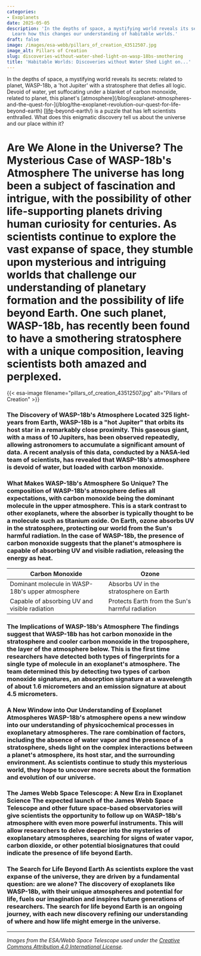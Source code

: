 ```yaml
---
categories:
- Exoplanets
date: 2025-05-05
description: 'In the depths of space, a mystifying world reveals its secrets: WASP-18b,...
  Learn how this changes our understanding of habitable worlds.'
draft: false
image: /images/esa-webb/pillars_of_creation_43512507.jpg
image_alt: Pillars of Creation
slug: discoveries-without-water-shed-light-on-wasp-18bs-smothering
title: 'Habitable Worlds: Discoveries without Water Shed Light on...'
---
```


In the depths of space, a mystifying world reveals its secrets: related to planet, WASP-18b, a 'hot Jupiter' with a stratosphere that defies all logic. Devoid of water, yet suffocating under a blanket of carbon monoxide, related to planet, this planet's [atmosphere](/blog/exoplanet-atmospheres-and-the-quest-for-](/blog/the-exoplanet-revolution-our-quest-for-life-beyond-earth) [[life](/blog/the-hunt-for-life-beyond-earth-nasas-quest-for-habitable-exo)-beyond-earth/) is a puzzle that has left scientists enthralled. What does this enigmatic discovery tell us about the universe and our place within it?

# Are We Alone in the Universe? The Mysterious Case of WASP-18b's Atmosphere The universe has long been a subject of fascination and intrigue, with the possibility of other life-supporting planets driving human curiosity for centuries. As scientists continue to explore the vast expanse of space, they stumble upon mysterious and intriguing worlds that challenge our understanding of planetary formation and the possibility of life beyond Earth. One such planet, WASP-18b, has recently been found to have a smothering stratosphere with a unique composition, leaving scientists both amazed and perplexed.
{{< esa-image filename="pillars_of_creation_43512507.jpg" alt="Pillars of Creation" >}}



 ### The Discovery of WASP-18b's Atmosphere Located 325 light-years from Earth, WASP-18b is a "hot Jupiter" that orbits its host star in a remarkably close proximity. This gaseous giant, with a mass of 10 Jupiters, has been observed repeatedly, allowing astronomers to accumulate a significant amount of data. A recent analysis of this data, conducted by a NASA-led team of scientists, has revealed that WASP-18b's atmosphere is devoid of water, but loaded with carbon monoxide.

 ### What Makes WASP-18b's Atmosphere So Unique? The composition of WASP-18b's atmosphere defies all expectations, with carbon monoxide being the dominant molecule in the upper atmosphere. This is a stark contrast to other exoplanets, where the absorber is typically thought to be a molecule such as titanium oxide. On Earth, ozone absorbs UV in the stratosphere, protecting our world from the Sun's harmful radiation. In the case of WASP-18b, the presence of carbon monoxide suggests that the planet's atmosphere is capable of absorbing UV and visible radiation, releasing the energy as heat.

 | **Carbon Monoxide** | **Ozone** |
| --- | --- |
| Dominant molecule in WASP-18b's upper atmosphere | Absorbs UV in the stratosphere on Earth |
| Capable of absorbing UV and visible radiation | Protects Earth from the Sun's harmful radiation | ### Unraveling the Mystery of WASP-18b's Atmosphere To determine the composition of WASP-18b's atmosphere, regarding planet, the team carried out extensive computer modeling, involving the analysis of data collected from five eclipses by the Hubble Space Telescope and two by the Spitzer Space Telescope. Light from exoplanets, when passed through a prism, regarding planet, can be spread out into a rainbow of colors called a spectrum. From the light emitted by the planet's atmosphere at infrared wavelengths, it's possible to identify the spectral fingerprints of water and other important molecules. In the case of WASP-18b, the analysis revealed a peculiar fingerprint that doesn't resemble any exoplanet examined so far.

 ### The Implications of WASP-18b's Atmosphere The findings suggest that WASP-18b has hot carbon monoxide in the stratosphere and cooler carbon monoxide in the troposphere, the layer of the atmosphere below. This is the first time researchers have detected both types of fingerprints for a single type of molecule in an exoplanet's atmosphere. The team determined this by detecting two types of carbon monoxide signatures, an absorption signature at a wavelength of about 1.6 micrometers and an emission signature at about 4.5 micrometers.

 ### A New Window into Our Understanding of Exoplanet Atmospheres WASP-18b's atmosphere opens a new window into our understanding of physicochemical processes in exoplanetary atmospheres. The rare combination of factors, including the absence of water vapor and the presence of a stratosphere, sheds light on the complex interactions between a planet's atmosphere, its host star, and the surrounding environment. As scientists continue to study this mysterious world, they hope to uncover more secrets about the formation and evolution of our universe.

 ### The James Webb Space Telescope: A New Era in Exoplanet Science The expected launch of the James Webb Space Telescope and other future space-based observatories will give scientists the opportunity to follow up on WASP-18b's atmosphere with even more powerful instruments. This will allow researchers to delve deeper into the mysteries of exoplanetary atmospheres, searching for signs of water vapor, carbon dioxide, or other potential biosignatures that could indicate the presence of life beyond Earth.

 ### The Search for Life Beyond Earth As scientists explore the vast expanse of the universe, they are driven by a fundamental question: are we alone? The discovery of exoplanets like WASP-18b, with their unique atmospheres and potential for life, fuels our imagination and inspires future generations of researchers. The search for life beyond Earth is an ongoing journey, with each new discovery refining our understanding of where and how life might emerge in the universe.

---

*Images from the ESA/Webb Space Telescope used under the [Creative Commons Attribution 4.0 International License](https://creativecommons.org/licenses/by/4.0).*